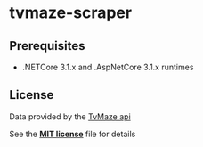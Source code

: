 # tvmaze-scraper


## Prerequisites
- .NETCore 3.1.x and .AspNetCore 3.1.x runtimes

## License
Data provided by the [TvMaze api](https://www.tvmaze.com/api)

See the **[MIT license](LICENSE)** file for details